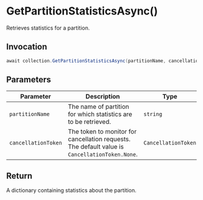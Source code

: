 # GetPartitionStatisticsAsync()

Retrieves statistics for a partition.

## Invocation

```c#
await collection.GetPartitionStatisticsAsync(partitionName, cancellationToken = default);
```

## Parameters

| Parameter           | Description                                                                                                   | Type                            | Required |
| ------------------- | ------------------------------------------------------------------------------------------------------------- | ------------------------------- | -------- |
| `partitionName`     | The name of partition for which statistics are to be retrieved.                                               | `string`                        | True     |
| `cancellationToken` | The token to monitor for cancellation requests. The default value is `CancellationToken.None`.                | `CancellationToken`             | False    |

## Return

A dictionary containing statistics about the partition.
